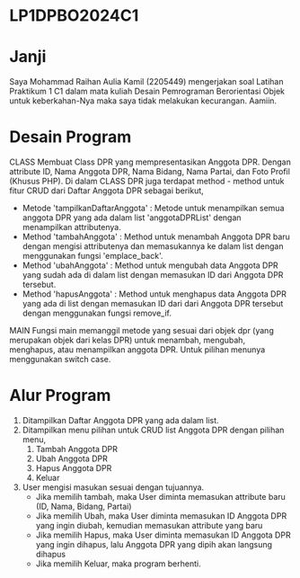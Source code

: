 # LP1DPBO2024C1

# Janji
Saya Mohammad Raihan Aulia Kamil (2205449) mengerjakan soal Latihan Praktikum 1 C1 dalam mata kuliah Desain Pemrograman Berorientasi Objek untuk keberkahan-Nya maka saya tidak melakukan kecurangan. Aamiin.

# Desain Program
CLASS
Membuat Class DPR yang mempresentasikan Anggota DPR. Dengan attribute ID, Nama Anggota DPR, Nama Bidang, Nama Partai, dan Foto Profil (Khusus PHP). Di dalam CLASS DPR juga terdapat method - method untuk fitur CRUD dari Daftar Anggota DPR sebagai berikut,
- Metode 'tampilkanDaftarAnggota' : Metode untuk menampilkan semua anggota DPR yang ada dalam list 'anggotaDPRList' dengan menampilkan attributenya.
- Method 'tambahAnggota' : Method untuk menambah Anggota DPR baru dengan mengisi attributenya dan memasukannya ke dalam list dengan menggunakan fungsi 'emplace_back'.
- Method 'ubahAnggota' : Method untuk mengubah data Anggota DPR yang sudah ada di dalam list dengan memasukan ID dari Anggota DPR tersebut.
- Method 'hapusAnggota' : Method untuk menghapus data Anggota DPR yang ada di list dengan memasukan ID dari dari Anggota DPR tersebut dengan menggunakan fungsi remove_if.

MAIN
Fungsi main memanggil metode yang sesuai dari objek dpr (yang merupakan objek dari kelas DPR) untuk menambah, mengubah, menghapus, atau menampilkan anggota DPR. Untuk pilihan menunya menggunakan switch case.

# Alur Program
1. Ditampilkan Daftar Anggota DPR yang ada dalam list.
2. Ditampilkan menu pilihan untuk CRUD list Anggota DPR dengan pilihan menu,
   1. Tambah Anggota DPR
   2. Ubah Anggota DPR
   3. Hapus Anggota DPR
   0. Keluar
3. User mengisi masukan sesuai dengan tujuannya.
   - Jika memilih tambah, maka User diminta memasukan attribute baru (ID, Nama, Bidang, Partai)
   - Jika memilih Ubah, maka User diminta memasukan ID Anggota DPR yang ingin diubah, kemudian memasukan attribute yang baru
   - Jika memilih Hapus, maka User diminta memasukan ID Anggota DPR yang ingin dihapus, lalu Anggota DPR yang dipih akan langsung dihapus
   - Jika memilih Keluar, maka program berhenti.
